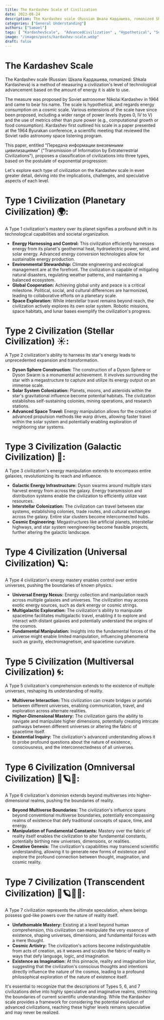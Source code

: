 ```yaml
---
title: The Kardashev Scale of Civilization
date: 2023-08-24
description: The Kardashev scale (Russian Шкала Кардашева, romanized Shkala Kardasheva) is a method of measuring a civilization's level of technological advancement based on the amount of energy it is able to use. 
categories: ["General Understanding"]
authors: ["Samael"]
tags: [ "KardashevScale",  "AdvancedCivilization" , "Hypothetical", "ScientificStudy" ]
image: "/images/posts/kardashev-scale.webp"
draft: false
---
```


# **The Kardashev Scale**

The Kardashev scale (Russian: Шкала Кардашева, romanized: Shkala Kardasheva) is a method of measuring a civilization's level of technological advancement based on the amount of energy it is able to use. 

The measure was proposed by Soviet astronomer Nikolai Kardashev in 1964 and came to bear his name. The scale is hypothetical, and regards energy consumption on a cosmic scale. Various extensions of the scale have since been proposed, including a wider range of power levels (types 0, IV to V) and the use of metrics other than pure power (e.g., computational growth or food consumption). Kardashev first outlined his scale in a paper presented at the 1964 Byurakan conference, a scientific meeting that reviewed the Soviet radio astronomy space listening program. 

This paper, entitled "Передача информации внеземными цивилизациями" ("Transmission of Information by Extraterrestrial Civilizations"), proposes a classification of civilizations into three types, based on the postulate of exponential progression:

Let's explore each type of civilization on the Kardashev scale in even greater detail, delving into the implications, challenges, and speculative aspects of each level.

# **Type 1 Civilization (Planetary Civilization) 🌍:**

A Type 1 civilization's mastery over its planet signifies a profound shift in its technological capabilities and societal organization.

- **Energy Harnessing and Control:** This civilization efficiently harnesses energy from its planet's geothermal heat, hydroelectric power, wind, and solar energy. Advanced energy conversion technologies allow for sustainable energy production.
- **Environmental Stewardship:** Climate engineering and ecological management are at the forefront. The civilization is capable of mitigating natural disasters, regulating weather patterns, and maintaining a balanced ecosystem.
- **Global Cooperation:** Achieving global unity and peace is a critical milestone. Political, social, and cultural differences are harmonized, leading to collaborative efforts on a planetary scale.
- **Space Exploration:** While interstellar travel remains beyond reach, the civilization actively explores its own solar system. Robotic missions, space habitats, and lunar bases exemplify the civilization's progress.

# **Type 2 Civilization (Stellar Civilization) ☀️:**

A Type 2 civilization's ability to harness its star's energy leads to unprecedented expansion and transformation.

- **Dyson Sphere Construction:** The construction of a Dyson Sphere or Dyson Swarm is a monumental achievement. It involves surrounding the star with a megastructure to capture and utilize its energy output on an immense scale.
- **Solar System Colonization:** Planets, moons, and asteroids within the star's gravitational influence become potential habitats. The civilization establishes self-sustaining colonies, mining operations, and research stations.
- **Advanced Space Travel:** Energy manipulation allows for the creation of advanced propulsion methods like warp drives, allowing faster travel within the solar system and potentially enabling exploration of neighboring star systems.

# **Type 3 Civilization (Galactic Civilization) 🌌:**

A Type 3 civilization's energy manipulation extends to encompass entire galaxies, revolutionizing its reach and influence.

- **Galactic Energy Infrastructure:** Dyson swarms around multiple stars harvest energy from across the galaxy. Energy transmission and distribution systems enable the civilization to efficiently utilize vast resources.
- **Interstellar Colonization:** The civilization can travel between star systems, establishing colonies, trade routes, and cultural exchanges across the galaxy. Entire star clusters become interconnected hubs.
- **Cosmic Engineering:** Megastructures like artificial planets, interstellar highways, and star system reengineering become feasible projects, further altering the galactic landscape.

# **Type 4 Civilization (Universal Civilization) 🪐:**

A Type 4 civilization's energy mastery enables control over entire universes, pushing the boundaries of known physics.

- **Universal Energy Nexus:** Energy collection and manipulation reach across multiple galaxies and universes. The civilization may access exotic energy sources, such as dark energy or cosmic strings.
- **Multigalactic Exploration:** The civilization's ability to manipulate spacetime facilitates multigalactic travel, enabling it to explore and interact with distant galaxies and potentially understand the origins of the cosmos.
- **Fundamental Manipulation:** Insights into the fundamental forces of the universe might enable limited manipulation, influencing phenomena such as gravity, electromagnetism, and spacetime curvature.

# **Type 5 Civilization (Multiversal Civilization) 🌀:**

A Type 5 civilization's comprehension extends to the existence of multiple universes, reshaping its understanding of reality.

- **Multiverse Interaction:** This civilization can create bridges or portals between different universes, enabling communication, travel, and exploration across alternate realities.
- **Higher-Dimensional Mastery:** The civilization gains the ability to navigate and manipulate higher dimensions, potentially creating intricate pathways between different universes or altering the fabric of spacetime itself.
- **Existential Inquiry:** The civilization's advanced understanding allows it to probe profound questions about the nature of existence, consciousness, and the interconnectedness of all universes.

# **Type 6 Civilization (Omniversal Civilization) 🌌🪐🌀:**

A Type 6 civilization's dominion extends beyond multiverses into higher-dimensional realms, pushing the boundaries of reality.

- **Beyond Multiverse Boundaries:** The civilization's influence spans beyond conventional multiverse boundaries, potentially encompassing realms of existence that defy traditional concepts of space, time, and energy.
- **Manipulation of Fundamental Constants:** Mastery over the fabric of reality itself enables the civilization to alter fundamental constants, potentially birthing new universes, dimensions, or realities.
- **Creative Genesis:** The civilization's capabilities may transcend scientific understanding, allowing it to generate new forms of existence and explore the profound connection between thought, imagination, and cosmic reality.

# **Type 7 Civilization (Transcendent Civilization) 🌌🪐🌀🔮:**

A Type 7 civilization represents the ultimate speculation, where beings possess god-like powers over the nature of reality itself.

- **Unfathomable Mastery:** Existing at a level beyond human comprehension, this civilization can manipulate the very essence of existence, shaping universes, dimensions, and fundamental forces with a mere thought.
- **Cosmic Artistry:** The civilization's actions become indistinguishable from acts of creation, as it weaves and sculpts the fabric of reality in ways that defy language, logic, and imagination.
- **Existence as Imagination:** At this pinnacle, reality and imagination blur, suggesting that the civilization's conscious thoughts and intentions directly influence the nature of the cosmos, leading to a profound philosophical exploration of the nature of existence itself.

It's essential to recognize that the descriptions of Types 5, 6, and 7 civilizations delve into highly speculative and imaginative realms, stretching the boundaries of current scientific understanding. While the Kardashev scale provides a framework for considering the potential evolution of advanced civilizations, reaching these higher levels remains speculative and may never be realized.
